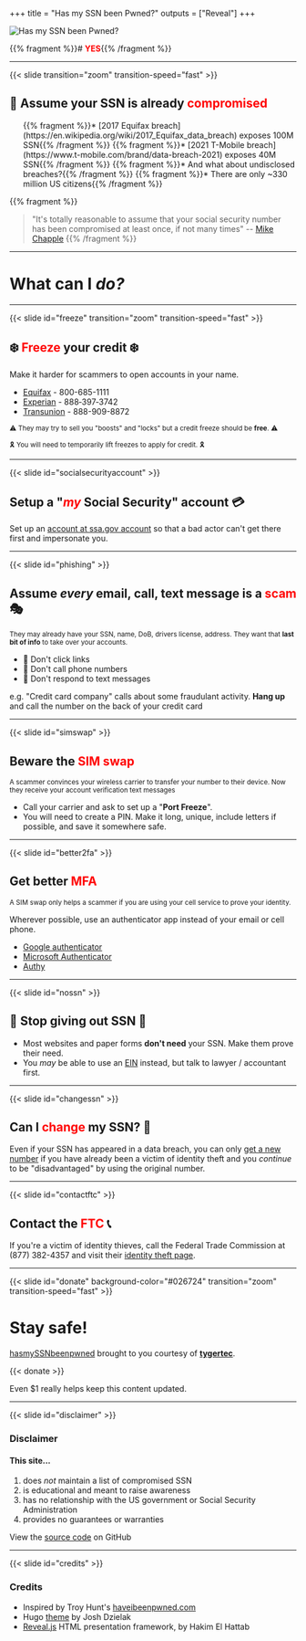 +++
title = "Has my SSN been Pwned?"
outputs = ["Reveal"]
+++


<!-- ## Has my <span style="color: #3e7d95;">SSN</span> been <span style="color: #3e7d95; font-style: italic;">Pwned</span>❓ -->

<img style="border:0; background:none;box-shadow:none;" src="img/hasmyssnbeenpwned.png" alt="Has my SSN been Pwned?">

{{% fragment %}}# <span style="color: red; font-weight: bold;">YES</span>{{% /fragment %}}

---

{{< slide transition="zoom" transition-speed="fast" >}}

## 🤷 Assume your SSN is already <span style="color: red">compromised</span>

<ul>
{{% fragment %}}* [2017 Equifax breach](https://en.wikipedia.org/wiki/2017_Equifax_data_breach) exposes 100M SSN{{% /fragment %}}
{{% fragment %}}* [2021 T-Mobile breach](https://www.t-mobile.com/brand/data-breach-2021) exposes 40M SSN{{% /fragment %}}
{{% fragment %}}* And what about undisclosed breaches?{{% /fragment %}}
{{% fragment %}}* There are only ~330 million US citizens{{% /fragment %}}
</ul>

{{% fragment %}}
> "It's totally reasonable to assume that your social security number has been compromised at least once, if not many times" -- [Mike Chapple](https://www.forbes.com/sites/suzannerowankelleher/2019/08/01/everyones-social-security-number-has-been-compromised-heres-how-to-protect-yourself/?sh=3b2e964a29ac)
{{% /fragment %}}

---

# What can I <span style="font-style: italic;">do?

---

{{< slide id="freeze" transition="zoom" transition-speed="fast" >}}

## ❄️ <span style="color: red;">Freeze</span> your credit ❄️

Make it harder for scammers to open accounts in your name.

* [Equifax](https://my.equifax.com/consumer-registration/UCSC/#/personal-info) - 800-685-1111
* [Experian](https://www.experian.com/freeze/center.html) - 888‑397‑3742
* [Transunion](https://www.transunion.com/credit-freeze) - 888-909-8872

<small>⚠ They may try to sell you "boosts" and "locks" but a credit freeze should be **free**. ⚠</small>

<small>🎗 You will need to temporarily lift freezes to apply for credit. 🎗</small>

---

{{< slide id="socialsecurityaccount" >}}

## Setup a "<span style="color: red; font-style: italic;">my</span> Social Security" account 💳

Set up an [account at ssa.gov account](https://secure.ssa.gov/RIL/SiView.action) so that a bad actor can't get there first and impersonate you.

---

{{< slide id="phishing" >}}

## Assume *every* email, call, text message is a <span style="color: red;">scam</span> 🎭

<small>They may already have your SSN, name, DoB, drivers license, address. They want that **last bit of info** to take over your accounts.</small>

* 📵 Don't click links 
* 📵 Don't call phone numbers
* 📵 Don't respond to text messages

e.g. "Credit card company" calls about some fraudulant activity. **Hang up** and call the number on the back of your credit card

---

{{< slide id="simswap" >}}

## Beware the <span style="color: red">SIM swap</span>

<small>A scammer convinces your wireless carrier to transfer your number to their device. Now they receive your account verification text messages</small>

* Call your carrier and ask to set up a "**Port Freeze**".
* You will need to create a PIN. Make it long, unique, include letters if possible, and save it somewhere safe.

---

{{< slide id="better2fa" >}}

## Get better <span style="color: red">MFA</span>

<small>A SIM swap only helps a scammer if you are using your cell service to prove your identity.</small>

Wherever possible, use an authenticator app instead of your email or cell phone.

* [Google authenticator](https://support.google.com/accounts/answer/1066447)
* [Microsoft Authenticator](https://www.microsoft.com/en-us/security/mobile-authenticator-app)
* [Authy](https://authy.com/)



---

{{< slide id="nossn" >}}

## 🚫 Stop giving out SSN 🚫

* Most websites and paper forms **don't need** your SSN. Make them prove their need.
* You *may* be able to use an [EIN](https://www.irs.gov/businesses/small-businesses-self-employed/how-to-apply-for-an-ein) instead, but talk to lawyer / accountant first.

---

{{< slide id="changessn" >}}

## Can I <span style="color: red">change</span> my SSN? 🤔

Even if your SSN has appeared in a data breach, you can only [get a new number](https://faq.ssa.gov/en-us/Topic/article/KA-02220) if you have already been a victim of identity theft and you *continue* to be "disadvantaged" by using the original number. 


---

{{< slide id="contactftc" >}}

## Contact the <span style="color: red">FTC</span> 📞

If you're a victim of identity thieves, call the Federal Trade Commission at (877) 382-4357 and visit their [identity theft page](https://www.consumer.ftc.gov/features/feature-0014-identity-theft).

---

{{< slide id="donate" background-color="#026724" transition="zoom" transition-speed="fast" >}}

# Stay safe!

[hasmySSNbeenpwned](https://www.hasmyssnbeenpwned.com) brought to you courtesy of **[tygertec](https://www.tygertec.com)**.

{{< donate >}}

Even $1 really helps keep this content updated.

---

{{< slide id="disclaimer" >}}

### Disclaimer
#### This site...

1. does *not* maintain a list of compromised SSN
1. is educational and meant to raise awareness
1. has no relationship with the US government or Social Security Administration
1. provides no guarantees or warranties

View the [source code](https://github.com/tygerbytes/hasmyssnbeenpwned) on GitHub


---

{{< slide id="credits" >}}

### Credits

* Inspired by Troy Hunt's [haveibeenpwned.com](https://haveibeenpwned.com)
* Hugo [theme](https://themes.gohugo.io/themes/reveal-hugo/) by Josh Dzielak
* [Reveal.js](https://revealjs.com/) HTML presentation framework, by Hakim El Hattab